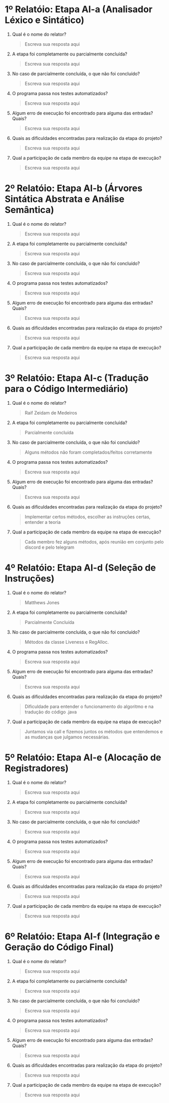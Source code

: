 # 1º Relatóio: Etapa AI-a (Analisador Léxico e Sintático)

1. Qual é o nome do relator?

    > Escreva sua resposta aqui
2. A etapa foi completamente ou parcialmente concluída?

    > Escreva sua resposta aqui
3. No caso de parcialmente concluída, o que não foi concluído?

    > Escreva sua resposta aqui
4. O programa passa nos testes automatizados?
    
    > Escreva sua resposta aqui
5. Algum erro de execução foi encontrado para alguma das entradas? Quais?
    
    > Escreva sua resposta aqui
6. Quais as dificuldades encontradas para realização da etapa do projeto?
    
    > Escreva sua resposta aqui
7. Qual a participação de cada membro da equipe na etapa de execução?
    
    > Escreva sua resposta aqui

# 2º Relatóio: Etapa AI-b (Árvores Sintática Abstrata e Análise Semântica)

1. Qual é o nome do relator?

    > Escreva sua resposta aqui
2. A etapa foi completamente ou parcialmente concluída?

    > Escreva sua resposta aqui
3. No caso de parcialmente concluída, o que não foi concluído?

    > Escreva sua resposta aqui
4. O programa passa nos testes automatizados?
    
    > Escreva sua resposta aqui
5. Algum erro de execução foi encontrado para alguma das entradas? Quais?
    
    > Escreva sua resposta aqui
6. Quais as dificuldades encontradas para realização da etapa do projeto?
    
    > Escreva sua resposta aqui
7. Qual a participação de cada membro da equipe na etapa de execução?
    
    > Escreva sua resposta aqui

# 3º Relatóio: Etapa AI-c (Tradução para o Código Intermediário)

1. Qual é o nome do relator?

    > Raif Zeidam de Medeiros
2. A etapa foi completamente ou parcialmente concluída?

    > Parcialmente concluída
3. No caso de parcialmente concluída, o que não foi concluído?

    > Alguns métodos não foram completados/feitos corretamente
4. O programa passa nos testes automatizados?
    
    > Escreva sua resposta aqui
5. Algum erro de execução foi encontrado para alguma das entradas? Quais?
    
    > Escreva sua resposta aqui
6. Quais as dificuldades encontradas para realização da etapa do projeto?
    
    > Implementar certos métodos, escolher as instruções certas, entender a teoria
7. Qual a participação de cada membro da equipe na etapa de execução?
    
    > Cada membro fez alguns métodos, após reunião em conjunto pelo discord e pelo telegram

# 4º Relatóio: Etapa AI-d (Seleção de Instruções)

1. Qual é o nome do relator?

    > Matthews Jones
2. A etapa foi completamente ou parcialmente concluída?

    > Parcialmente Concluída
3. No caso de parcialmente concluída, o que não foi concluído?

    > Métodos da classe Liveness e RegAlloc. 
4. O programa passa nos testes automatizados?
    
    > Escreva sua resposta aqui
5. Algum erro de execução foi encontrado para alguma das entradas? Quais?
    
    > Escreva sua resposta aqui
6. Quais as dificuldades encontradas para realização da etapa do projeto?
    
    > Dificuldade para entender o funcionamento do algoritmo e na tradução do código .java
7. Qual a participação de cada membro da equipe na etapa de execução?
    
    > Juntamos via call e fizemos juntos os métodos que entendemos e as mudanças que julgamos necessárias.

# 5º Relatóio: Etapa AI-e (Alocação de Registradores)

1. Qual é o nome do relator?

    > Escreva sua resposta aqui
2. A etapa foi completamente ou parcialmente concluída?

    > Escreva sua resposta aqui
3. No caso de parcialmente concluída, o que não foi concluído?

    > Escreva sua resposta aqui
4. O programa passa nos testes automatizados?
    
    > Escreva sua resposta aqui
5. Algum erro de execução foi encontrado para alguma das entradas? Quais?
    
    > Escreva sua resposta aqui
6. Quais as dificuldades encontradas para realização da etapa do projeto?
    
    > Escreva sua resposta aqui
7. Qual a participação de cada membro da equipe na etapa de execução?
    
    > Escreva sua resposta aqui

# 6º Relatóio: Etapa AI-f (Integração e Geração do Código Final)

1. Qual é o nome do relator?

    > Escreva sua resposta aqui
2. A etapa foi completamente ou parcialmente concluída?

    > Escreva sua resposta aqui
3. No caso de parcialmente concluída, o que não foi concluído?

    > Escreva sua resposta aqui
4. O programa passa nos testes automatizados?
    
    > Escreva sua resposta aqui
5. Algum erro de execução foi encontrado para alguma das entradas? Quais?
    
    > Escreva sua resposta aqui
6. Quais as dificuldades encontradas para realização da etapa do projeto?
    
    > Escreva sua resposta aqui
7. Qual a participação de cada membro da equipe na etapa de execução?
    
    > Escreva sua resposta aqui